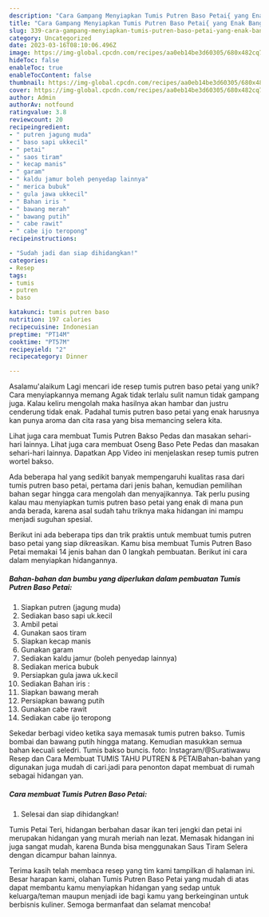 ```yaml
---
description: "Cara Gampang Menyiapkan Tumis Putren Baso Petai{ yang Enak Banget"
title: "Cara Gampang Menyiapkan Tumis Putren Baso Petai{ yang Enak Banget"
slug: 339-cara-gampang-menyiapkan-tumis-putren-baso-petai-yang-enak-banget
category: Uncategorized
date: 2023-03-16T08:10:06.496Z
image: https://img-global.cpcdn.com/recipes/aa0eb14be3d60305/680x482cq70/tumis-putren-baso-petai-foto-resep-utama.jpg
hideToc: false
enableToc: true
enableTocContent: false
thumbnail: https://img-global.cpcdn.com/recipes/aa0eb14be3d60305/680x482cq70/tumis-putren-baso-petai-foto-resep-utama.jpg
cover: https://img-global.cpcdn.com/recipes/aa0eb14be3d60305/680x482cq70/tumis-putren-baso-petai-foto-resep-utama.jpg
author: Admin
authorAv: notfound
ratingvalue: 3.8
reviewcount: 20
recipeingredient:
- " putren jagung muda"
- " baso sapi ukkecil"
- " petai"
- " saos tiram"
- " kecap manis"
- " garam"
- " kaldu jamur boleh penyedap lainnya"
- " merica bubuk"
- " gula jawa ukkecil"
- " Bahan iris "
- " bawang merah"
- " bawang putih"
- " cabe rawit"
- " cabe ijo teropong"
recipeinstructions:

- "Sudah jadi dan siap dihidangkan!"
categories:
- Resep
tags:
- tumis
- putren
- baso

katakunci: tumis putren baso 
nutrition: 197 calories
recipecuisine: Indonesian
preptime: "PT14M"
cooktime: "PT57M"
recipeyield: "2"
recipecategory: Dinner

---
```



Asalamu'alaikum Lagi mencari ide resep tumis putren baso petai yang unik? Cara menyiapkannya memang Agak tidak terlalu sulit namun tidak gampang juga. Kalau keliru mengolah maka hasilnya akan hambar dan justru cenderung tidak enak. Padahal tumis putren baso petai yang enak harusnya kan punya aroma dan cita rasa yang bisa memancing selera kita.


Lihat juga cara membuat Tumis Putren Bakso Pedas dan masakan sehari-hari lainnya. Lihat juga cara membuat Oseng Baso Pete Pedas dan masakan sehari-hari lainnya. Dapatkan App Video ini menjelaskan resep tumis putren wortel bakso.

Ada beberapa hal yang sedikit banyak mempengaruhi kualitas rasa dari tumis putren baso petai, pertama dari jenis bahan, kemudian pemilihan bahan segar hingga cara mengolah dan menyajikannya. Tak perlu pusing kalau mau menyiapkan tumis putren baso petai yang enak di mana pun anda berada, karena asal sudah tahu triknya maka hidangan ini mampu menjadi suguhan spesial.


Berikut ini ada beberapa tips dan trik praktis untuk membuat tumis putren baso petai yang siap dikreasikan. Kamu bisa membuat Tumis Putren Baso Petai memakai 14 jenis bahan dan 0 langkah pembuatan. Berikut ini cara dalam menyiapkan hidangannya.

<!--inarticleads1-->

##### Bahan-bahan dan bumbu yang diperlukan dalam pembuatan Tumis Putren Baso Petai:

1. Siapkan  putren (jagung muda)
1. Sediakan  baso sapi uk.kecil
1. Ambil  petai
1. Gunakan  saos tiram
1. Siapkan  kecap manis
1. Gunakan  garam
1. Sediakan  kaldu jamur (boleh penyedap lainnya)
1. Sediakan  merica bubuk
1. Persiapkan  gula jawa uk.kecil
1. Sediakan  Bahan iris :
1. Siapkan  bawang merah
1. Persiapkan  bawang putih
1. Gunakan  cabe rawit
1. Sediakan  cabe ijo teropong


Sekedar berbagi video ketika saya memasak tumis putren bakso. Tumis bombai dan bawang putih hingga matang. Kemudian masukkan semua bahan kecuali seledri. Tumis bakso buncis. foto: Instagram/@Suratiwawu Resep dan Cara Membuat TUMIS TAHU PUTREN &amp; PETAIBahan-bahan yang digunakan juga mudah di cari.jadi para penonton dapat membuat di rumah sebagai hidangan yan. 

<!--inarticleads2-->

##### Cara membuat Tumis Putren Baso Petai:


1. Selesai dan siap dihidangkan!

Tumis Petai Teri, hidangan berbahan dasar ikan teri jengki dan petai ini merupakan hidangan yang murah meriah nan lezat. Memasak hidangan ini juga sangat mudah, karena Bunda bisa menggunakan Saus Tiram Selera dengan dicampur bahan lainnya. 

Terima kasih telah membaca resep yang tim kami tampilkan di halaman ini. Besar harapan kami, olahan Tumis Putren Baso Petai yang mudah di atas dapat membantu kamu menyiapkan hidangan yang sedap untuk keluarga/teman maupun menjadi ide bagi kamu yang berkeinginan untuk berbisnis kuliner. Semoga bermanfaat dan selamat mencoba!
